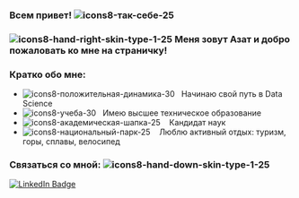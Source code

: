 ### Всем привет! ![icons8-так-себе-25](https://github.com/Tim-Azat/Tim-Azat/assets/146379567/25fb3024-48ea-4f7e-977c-d2f0b430f1a4)

### ![icons8-hand-right-skin-type-1-25](https://github.com/Tim-Azat/Tim-Azat/assets/146379567/d169fbb6-1f92-4fe8-b24c-b911267817f9) Меня зовут Азат и добро пожаловать ко мне на страничку!

### Кратко обо мне:
- ![icons8-положительная-динамика-30](https://github.com/Tim-Azat/Tim-Azat/assets/146379567/51a220cb-64fc-457b-9173-87d6408bd204) &nbsp; Начинаю свой путь в Data Science
- ![icons8-учеба-30](https://github.com/Tim-Azat/Tim-Azat/assets/146379567/5f8a79f3-fefd-415a-82e4-d2e0e3ab0894) &nbsp; Имею высшее техническое образование 
- ![icons8-академическая-шапка-25](https://github.com/Tim-Azat/Tim-Azat/assets/146379567/c53d5793-4e80-468c-bca7-6dfb72b188ea) &nbsp;&nbsp; Кандидат наук
- ![icons8-национальный-парк-25](https://github.com/Tim-Azat/Tim-Azat/assets/146379567/64c6c4a9-2782-467e-8f54-aad054f41ba9) &nbsp;&nbsp; Люблю активный отдых: туризм, горы, сплавы, велосипед


### Связаться со мной: ![icons8-hand-down-skin-type-1-25](https://github.com/Tim-Azat/Tim-Azat/assets/146379567/0cba54c1-8436-4987-b9b3-dcf3a750d787)
<div id="badges">
  <a href="https://t.me/Tim_Azat">
    <img src="https://img.shields.io/badge/Telegram-blue?style=for-the-badge&logo=Telegram&logoColor=white" alt="LinkedIn Badge"/>
  </a>
</div>
